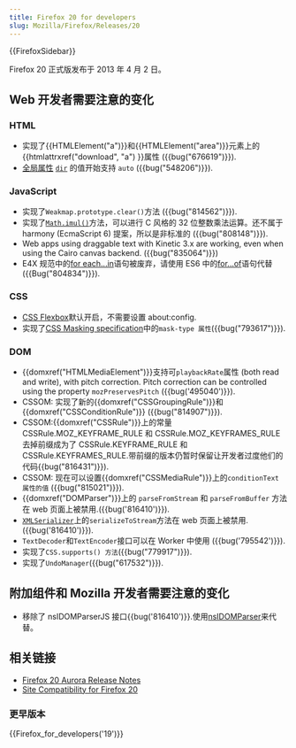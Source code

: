 ```yaml
---
title: Firefox 20 for developers
slug: Mozilla/Firefox/Releases/20
---
```


{{FirefoxSidebar}}

Firefox 20 正式版发布于 2013 年 4 月 2 日。

## Web 开发者需要注意的变化

### HTML

- 实现了{{HTMLElement("a")}}和{{HTMLElement("area")}}元素上的{{htmlattrxref("download", "a") }}属性 ({{bug("676619")}}).
- [全局属性](/zh-CN/docs/HTML/Global_attributes) [`dir`](/zh-CN/docs/HTML/Global_attributes#attr-dir) 的值开始支持 `auto` ({{bug("548206")}}).

### JavaScript

- 实现了`Weakmap.prototype.clear()`方法 ({{bug("814562")}}).
- 实现了[`Math.imul()`](/zh-CN/docs/JavaScript/Reference/Global_Objects/Math/imul)方法，可以进行 C 风格的 32 位整数乘法运算。还不属于 harmony (EcmaScript 6) 提案，所以是非标准的 ({{bug("808148")}}).
- Web apps using draggable text with Kinetic 3.x are working, even when using the Cairo canvas backend. ({{bug("835064")}})
- E4X 规范中的[for each...in](/zh-CN/docs/JavaScript/Reference/Statements/for_each...in)语句被废弃，请使用 ES6 中的[for...of](/zh-CN/docs/JavaScript/Reference/Statements/for...of)语句代替 ({{Bug("804834")}}).

### CSS

- [CSS Flexbox](/zh-CN/docs/CSS/Using_CSS_flexible_boxes)默认开启，不需要设置 about:config.
- 实现了[CSS Masking specification](https://dvcs.w3.org/hg/FXTF/raw-file/tip/masking/index.html)中的`mask-type 属性`({{bug("793617")}}).

### DOM

- {{domxref("HTMLMediaElement")}}支持可`playbackRate`属性 (both read and write), with pitch correction. Pitch correction can be controlled using the property `mozPreservesPitch` ({{bug('495040')}}).
- CSSOM: 实现了新的{{domxref("CSSGroupingRule")}}和{{domxref("CSSConditionRule")}} ({{bug("814907")}}).
- CSSOM:{{domxref("CSSRule")}}上的常量 CSSRule.MOZ_KEYFRAME_RULE 和 CSSRule.MOZ_KEYFRAMES_RULE 去掉前缀成为了 CSSRule.KEYFRAME_RULE 和 CSSRule.KEYFRAMES_RULE.带前缀的版本仍暂时保留让开发者过度他们的代码{{bug("816431")}}).
- CSSOM: 现在可以设置{{domxref("CSSMediaRule")}}上的`conditionText 属性的值` ({{bug("815021")}}).
- {{domxref("DOMParser")}}上的 `parseFromStream` 和 `parseFromBuffer` 方法在 web 页面上被禁用.({{bug('816410')}}).
- [`XMLSerializer`](/zh-CN/docs/XMLSerializer)上的`serializeToStream`方法在 web 页面上被禁用.({{bug('816410')}}).
- `TextDecoder`和`TextEncoder`接口可以在 Worker 中使用 ({{bug('795542')}}).
- 实现了`CSS.supports() 方法`({{bug("779917")}}).
- 实现了`UndoManager`({{bug("617532")}}).

## 附加组件和 Mozilla 开发者需要注意的变化

- 移除了 nsIDOMParserJS 接口{{bug('816410')}}.使用[nsIDOMParser](/zh-CN/docs/nsIDOMParser)来代替。

## 相关链接

- [Firefox 20 Aurora Release Notes](http://www.mozilla.org/zh-CN/firefox/20.0a1/nightlynotes/)
- [Site Compatibility for Firefox 20](/zh-CN/docs/Site_Compatibility_for_Firefox_20)

### 更早版本

{{Firefox_for_developers('19')}}
